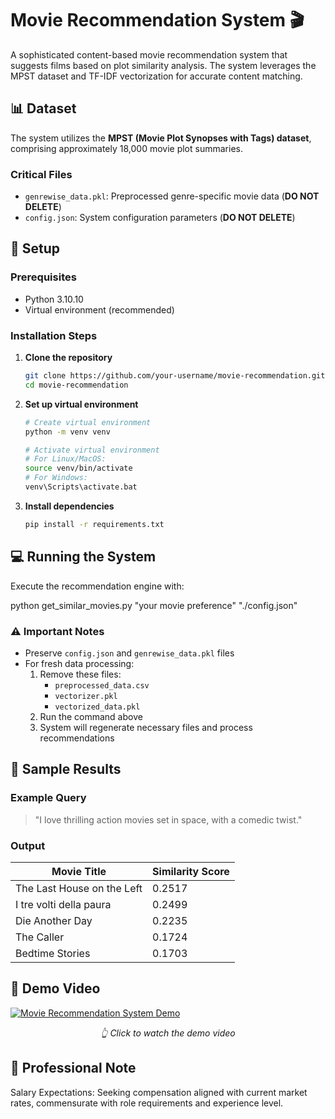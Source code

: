 # Movie Recommendation System 🎬

A sophisticated content-based movie recommendation system that suggests films based on plot similarity analysis. The system leverages the MPST dataset and TF-IDF vectorization for accurate content matching.

## 📊 Dataset

The system utilizes the **MPST (Movie Plot Synopses with Tags) dataset**, comprising approximately 18,000 movie plot summaries. 

### Critical Files
- `genrewise_data.pkl`: Preprocessed genre-specific movie data (**DO NOT DELETE**)
- `config.json`: System configuration parameters (**DO NOT DELETE**)

## 🚀 Setup

### Prerequisites
- Python 3.10.10
- Virtual environment (recommended)

### Installation Steps

1. **Clone the repository**
   ```bash
   git clone https://github.com/your-username/movie-recommendation.git
   cd movie-recommendation
   ```

2. **Set up virtual environment**
   ```bash
   # Create virtual environment
   python -m venv venv

   # Activate virtual environment
   # For Linux/MacOS:
   source venv/bin/activate
   # For Windows:
   venv\Scripts\activate.bat
   ```

3. **Install dependencies**
   ```bash
   pip install -r requirements.txt
   ```

## 💻 Running the System

Execute the recommendation engine with:

python get_similar_movies.py "your movie preference" "./config.json"



### ⚠️ Important Notes
- Preserve `config.json` and `genrewise_data.pkl` files
- For fresh data processing:
  1. Remove these files:
     - `preprocessed_data.csv`
     - `vectorizer.pkl`
     - `vectorized_data.pkl`
  2. Run the command above
  3. System will regenerate necessary files and process recommendations

## 🎯 Sample Results

### Example Query
> "I love thrilling action movies set in space, with a comedic twist."

### Output
| Movie Title | Similarity Score |
|-------------|------------------|
| The Last House on the Left | 0.2517 |
| I tre volti della paura | 0.2499 |
| Die Another Day | 0.2235 |
| The Caller | 0.1724 |
| Bedtime Stories | 0.1703 |

## 🎥 Demo Video

[![Movie Recommendation System Demo](https://img.youtube.com/vi/T0tE6xVXd7g/maxresdefault.jpg)](https://www.youtube.com/watch?v=T0tE6xVXd7g)
<p align="center"><i>👆 Click to watch the demo video</i></p>

## 💼 Professional Note
Salary Expectations: Seeking compensation aligned with current market rates, commensurate with role requirements and experience level.
